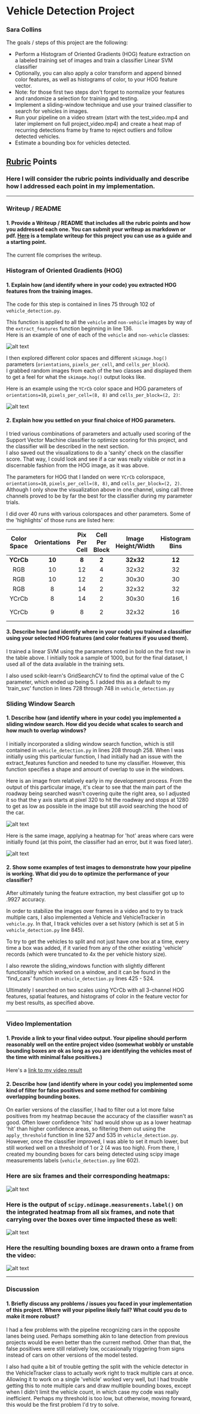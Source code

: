 

# **Vehicle Detection Project**
### Sara Collins

The goals / steps of this project are the following:

* Perform a Histogram of Oriented Gradients (HOG) feature extraction on a labeled training set of images and train a classifier Linear SVM classifier
* Optionally, you can also apply a color transform and append binned color features, as well as histograms of color, to your HOG feature vector. 
* Note: for those first two steps don't forget to normalize your features and randomize a selection for training and testing.
* Implement a sliding-window technique and use your trained classifier to search for vehicles in images.
* Run your pipeline on a video stream (start with the test_video.mp4 and later implement on full project_video.mp4) and create a heat map of recurring detections frame by frame to reject outliers and follow detected vehicles.
* Estimate a bounding box for vehicles detected.

[//]: # (Image References)
[plain_car_notcar]: ./writeup_images/plain_car_and_notcar.png
[HOG_car_notcar]: ./writeup_images/HOG_car_and_notcar.png
[windows]: ./writeup_images/window_vis.png
[heatmap_windows]: ./writeup_images/heatmap_vis.png
[heatmap]: ./writeup_images/heatmap_vis_8.png
[heatmap_labels]: ./writeup_images/heatmap_vis_7.png
[video_example]: ./writeup_images/from_video.png
[video]: ./output_images/output_project_run_7.mp4


## [Rubric](https://review.udacity.com/#!/rubrics/513/view) Points
### Here I will consider the rubric points individually and describe how I addressed each point in my implementation.  

---
### Writeup / README

#### 1. Provide a Writeup / README that includes all the rubric points and how you addressed each one.  You can submit your writeup as markdown or pdf.  [Here](https://github.com/udacity/CarND-Vehicle-Detection/blob/master/writeup_template.md) is a template writeup for this project you can use as a guide and a starting point.  

The current file comprises the writeup.

### Histogram of Oriented Gradients (HOG)

#### 1. Explain how (and identify where in your code) you extracted HOG features from the training images.

The code for this step is contained in lines 75 through 102 of `vehicle_detection.py`.  

This function is applied to all the `vehicle` and `non-vehicle` images by way of the `extract_features` function beginning in line 136.  
Here is an example of one of each of the `vehicle` and `non-vehicle` classes:

![alt text][plain_car_notcar]

I then explored different color spaces and different `skimage.hog()` parameters (`orientations`, `pixels_per_cell`, and `cells_per_block`).  
I grabbed random images from each of the two classes and displayed them to get a feel for what the `skimage.hog()` output looks like.

Here is an example using the `YCrCb` color space and HOG parameters of `orientations=10`, `pixels_per_cell=(8, 8)` and `cells_per_block=(2, 2)`:


![alt text][HOG_car_notcar]

#### 2. Explain how you settled on your final choice of HOG parameters.

I tried various combinations of parameters and actually used scoring of the 
Support Vector Machine classifier to optimize scoring for this project, and 
the classifier will be described in the next section.  
I also saved out the visualizations to do a 'sanity' check on the classifier score. 
That way, I could look and see if a car was really visible or not in a discernable 
fashion from the HOG image, as it was above.  
    
The parameters for HOG that I landed on were `YCrCb` colorspace, 
`orientations=10`, `pixels_per_cell=(8, 8)`, and `cells_per_block=(2, 2)`. 
Although I only show the visualization above in one channel, using call 
three channels proved to be by far the best for the classifier during my
parameter trials. 

I did over 40 runs with various colorspaces and other parameters.
Some of the 'highlights' of those runs are listed here:  
  
| Color Space | Orientations | Pix Per Cell | Cell Per Block | Image Height/Width | Histogram Bins | Feature Vector Length | Score   |
|:-----------:|:------------:|:------------:|:--------------:|:------------------:|:--------------:|:---------------------:|:-------:|
| **YCrCb**       | **10**           | **8**            | **2**              | **32x32**              | **12**             | **8968**                  | **0.9927**  |
| RGB         | 10           | 12           | 4              | 32x32              | 32             | 5088                  | 0.9682  |
| RGB         | 10           | 12           | 2              | 30x30              | 30             | 4710                  | 0.9724  |
| RGB         | 8            | 14           | 2              | 32x32              | 32             | 4032                  | 0.9645  |
| YCrCb       | 8            | 14           | 2              | 30x30              | 16             | 3612                  | 0.9716  |
| YCrCb       | 9            | 8            | 2              | 32x32              | 16             | (Not recorded)        | 0.9885  |
            
  
#### 3. Describe how (and identify where in your code) you trained a classifier using your selected HOG features (and color features if you used them).

I trained a linear SVM using the parameters noted in bold on the first row in the table above. 
I initially took a sample of 1000, but for the final dataset, I used all of the data available 
in the training sets. 

I also used scikit-learn's GridSearchCV to find the optimal value of the C parameter, which ended up being 5. I added this 
as a default to my 'train_svc' function in lines 728 through 748 in `vehicle_detection.py`

### Sliding Window Search

#### 1. Describe how (and identify where in your code) you implemented a sliding window search.  How did you decide what scales to search and how much to overlap windows?

I initially incorporated a sliding window search function, which is still contained 
in `vehicle_detection.py` in lines 208 through 258. When I was initially using this particular 
function, I had initially had an issue with the extract_features function and needed to tune 
my classifier. However, this function specifies a shape and amount of overlap to use in the windows.  
  
Here is an image from relatively early in my development process. From the output of this particular image,
it's clear to see that the main part of the roadway being searched wasn't covering quite the right area,
so I adjusted it so that the y axis starts at pixel 320 to hit the roadway and stops at 1280 to get as low
as possible in the image but still avoid searching the hood of the car. 
  
![alt text][windows]  
  
 Here is the same image, applying a heatmap for 'hot' areas where cars were initially found (at this point, the classifier had an error, but it was fixed later).  
   
![alt text][heatmap_windows]

#### 2. Show some examples of test images to demonstrate how your pipeline is working.  What did you do to optimize the performance of your classifier?

After ultimately tuning the feature extraction, my best classifier got up to .9927 accuracy. 

In order to stabilize the images over frames in a video and to try to 
track multiple cars, I also implemented a Vehicle and VehicleTracker in `vehicle.py`. In that,
I track vehicles over a set history (which is set at 5 in `vehicle_detection.py` line 845).

To try to get the vehicles to split and not just have one box at a time, every time a box 
was added, if it varied from any of the other existing 'vehicle' records (which were truncated
to 4x the per vehicle history size). 

I also rewrote the sliding_windows function with slightly different functionality which worked
on a window, and it can be found in the 'find_cars' function in `vehicle_detection.py` lines 
425 - 524. 
  
Ultimately I searched on two scales using YCrCb with all 3-channel HOG features,
spatial features, and histograms of color in the feature vector for my best results, as specified above. 

---

### Video Implementation

#### 1. Provide a link to your final video output.  Your pipeline should perform reasonably well on the entire project video (somewhat wobbly or unstable bounding boxes are ok as long as you are identifying the vehicles most of the time with minimal false positives.)

Here's a [link to my video result](./output_images/output_project_run_7.mp4)



#### 2. Describe how (and identify where in your code) you implemented some kind of filter for false positives and some method for combining overlapping bounding boxes.

On earlier versions of the classifier, I had to filter out a lot more false positives from my heatmap
because the accuracy of the classifier wasn't as good. Often lower confidence 'hits' had 
would show up as a lower heatmap 'hit' than higher confidence areas, so filtering them out 
using the `apply_threshold` function in line 527 and 535 in `vehicle_detection.py`. However,
once the classifier improved, I was able to set it much lower, but still worked well on a threshold
of 1 or 2 (4 was too high). From there, I created my bounding boxes for cars being detected 
using scipy image measurements labels (`vehicle_detection.py` line 602). 
### Here are six frames and their corresponding heatmaps:

![alt text][heatmap]

### Here is the output of `scipy.ndimage.measurements.label()` on the integrated heatmap from all six frames, and note that carrying over the boxes over time impacted these as well:
![alt text][heatmap_labels]

### Here the resulting bounding boxes are drawn onto a frame from the video:
![alt text][video_example]



---

### Discussion

#### 1. Briefly discuss any problems / issues you faced in your implementation of this project.  Where will your pipeline likely fail?  What could you do to make it more robust?


I had a few problems with the pipeline recognizing cars in the opposite lanes being used. Perhaps something akin to lane
detection from previous projects would be even better than the current method. Other than that, the false positives
were still relatively low, occasionally triggering from signs instead of cars on other versions of the model tested.


I also had quite a bit of trouble getting the split with the vehicle detector in the VehicleTracker class to actually work right to track multiple cars at once. Allowing it to work on a single 'vehicle' worked very well, but I had trouble getting this to note multiple cars and draw multiple bounding boxes, except when I didn't limit the vehicle count, in which case my code was really inefficient. Perhaps my threshold is too low, but otherwise, moving forward, this would be the first problem I'd try to solve. 

